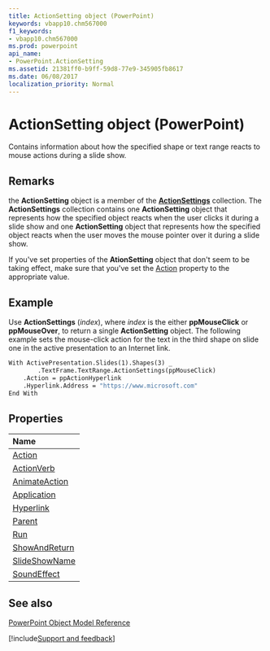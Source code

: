 ```yaml
---
title: ActionSetting object (PowerPoint)
keywords: vbapp10.chm567000
f1_keywords:
- vbapp10.chm567000
ms.prod: powerpoint
api_name:
- PowerPoint.ActionSetting
ms.assetid: 21381ff0-b9ff-59d8-77e9-345905fb8617
ms.date: 06/08/2017
localization_priority: Normal
---
```



# ActionSetting object (PowerPoint)

Contains information about how the specified shape or text range reacts to mouse actions during a slide show. 


## Remarks

the **ActionSetting** object is a member of the **[ActionSettings](PowerPoint.ActionSettings.md)** collection. The **ActionSettings** collection contains one **ActionSetting** object that represents how the specified object reacts when the user clicks it during a slide show and one **ActionSetting** object that represents how the specified object reacts when the user moves the mouse pointer over it during a slide show.

If you've set properties of the **AtionSetting** object that don't seem to be taking effect, make sure that you've set the [Action](PowerPoint.ActionSetting.Action.md) property to the appropriate value.


## Example

Use  **ActionSettings** (_index_), where _index_ is the either **ppMouseClick** or **ppMouseOver**, to return a single **ActionSetting** object. The following example sets the mouse-click action for the text in the third shape on slide one in the active presentation to an Internet link.


```vb
With ActivePresentation.Slides(1).Shapes(3) _ 
        .TextFrame.TextRange.ActionSettings(ppMouseClick) 
    .Action = ppActionHyperlink 
    .Hyperlink.Address = "https://www.microsoft.com" 
End With
```


## Properties



|Name|
|:-----|
|[Action](PowerPoint.ActionSetting.Action.md)|
|[ActionVerb](PowerPoint.ActionSetting.ActionVerb.md)|
|[AnimateAction](PowerPoint.ActionSetting.AnimateAction.md)|
|[Application](PowerPoint.ActionSetting.Application.md)|
|[Hyperlink](PowerPoint.ActionSetting.Hyperlink.md)|
|[Parent](PowerPoint.ActionSetting.Parent.md)|
|[Run](PowerPoint.ActionSetting.Run.md)|
|[ShowAndReturn](PowerPoint.ActionSetting.ShowAndReturn.md)|
|[SlideShowName](PowerPoint.ActionSetting.SlideShowName.md)|
|[SoundEffect](PowerPoint.ActionSetting.SoundEffect.md)|

## See also


[PowerPoint Object Model Reference](overview/PowerPoint/object-model.md)

[!include[Support and feedback](~/includes/feedback-boilerplate.md)]
